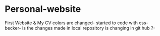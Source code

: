 # Personal-website
First Website &amp; My CV
colors are changed-
started to code with css-
becker-
is the changes made in local repository is changing in git hub ?-
